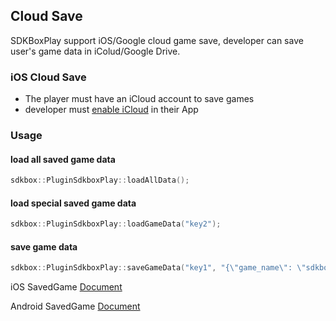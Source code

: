 ## Cloud Save

SDKBoxPlay support iOS/Google cloud game save, developer can save user's game data in iColud/Google Drive.

### iOS Cloud Save

* The player must have an iCloud account to save games
* developer must [enable iCloud](https://developer.apple.com/library/content/documentation/DataManagement/Conceptual/CloudKitQuickStart/EnablingiCloudandConfiguringCloudKit/EnablingiCloudandConfiguringCloudKit.html#//apple_ref/doc/uid/TP40014987-CH2-SW2) in their App

### Usage

#### load all saved game data

```cpp
sdkbox::PluginSdkboxPlay::loadAllData();
```

#### load special saved game data

```cpp
sdkbox::PluginSdkboxPlay::loadGameData("key2");
```

#### save game data

```cpp
sdkbox::PluginSdkboxPlay::saveGameData("key1", "{\"game_name\": \"sdkbox go\", \"stage\": 3}");
```

iOS SavedGame [Document](https://developer.apple.com/library/content/documentation/NetworkingInternet/Conceptual/GameKit_Guide/SavedGames/SavedGames.html)

Android SavedGame [Document](https://developers.google.com/games/services/common/concepts/savedgames)
